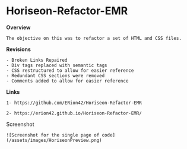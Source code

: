 # Horiseon-Refactor-EMR

**Overview**
```
The objective on this was to refactor a set of HTML and CSS files.
```

**Revisions**
```
- Broken Links Repaired
- Div tags replaced with semantic tags
- CSS restructured to allow for easier reference
- Redundant CSS sections were removed
- Comments added to allow for easier reference
```

**Links**
```
1- https://github.com/ERion42/Horiseon-Refactor-EMR

2- https://erion42.github.io/Horiseon-Refactor-EMR/
```


Screenshot
```
![Screenshot for the single page of code](/assets/images/HoriseonPreview.png)

```